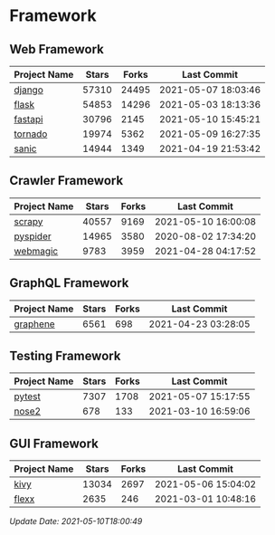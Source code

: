 # Framework

## Web Framework
| Project Name | Stars | Forks | Last Commit |
| ------------ | ----- | ----- | ----------- |
| [django](https://github.com/django/django) | 57310 | 24495 | 2021-05-07 18:03:46 |
| [flask](https://github.com/pallets/flask) | 54853 | 14296 | 2021-05-03 18:13:36 |
| [fastapi](https://github.com/tiangolo/fastapi) | 30796 | 2145 | 2021-05-10 15:45:21 |
| [tornado](https://github.com/tornadoweb/tornado) | 19974 | 5362 | 2021-05-09 16:27:35 |
| [sanic](https://github.com/sanic-org/sanic) | 14944 | 1349 | 2021-04-19 21:53:42 |

## Crawler Framework
| Project Name | Stars | Forks | Last Commit |
| ------------ | ----- | ----- | ----------- |
| [scrapy](https://github.com/scrapy/scrapy) | 40557 | 9169 | 2021-05-10 16:00:08 |
| [pyspider](https://github.com/binux/pyspider) | 14965 | 3580 | 2020-08-02 17:34:20 |
| [webmagic](https://github.com/code4craft/webmagic) | 9783 | 3959 | 2021-04-28 04:17:52 |

## GraphQL Framework
| Project Name | Stars | Forks | Last Commit |
| ------------ | ----- | ----- | ----------- |
| [graphene](https://github.com/graphql-python/graphene) | 6561 | 698 | 2021-04-23 03:28:05 |

## Testing Framework
| Project Name | Stars | Forks | Last Commit |
| ------------ | ----- | ----- | ----------- |
| [pytest](https://github.com/pytest-dev/pytest) | 7307 | 1708 | 2021-05-07 15:17:55 |
| [nose2](https://github.com/nose-devs/nose2) | 678 | 133 | 2021-03-10 16:59:06 |

## GUI Framework
| Project Name | Stars | Forks | Last Commit |
| ------------ | ----- | ----- | ----------- |
| [kivy](https://github.com/kivy/kivy) | 13034 | 2697 | 2021-05-06 15:04:02 |
| [flexx](https://github.com/flexxui/flexx) | 2635 | 246 | 2021-03-01 10:48:16 |

*Update Date: 2021-05-10T18:00:49*
